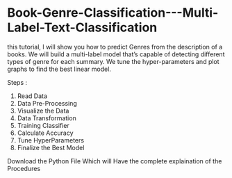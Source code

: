 # Book-Genre-Classification---Multi-Label-Text-Classification
this tutorial, I will show you how to predict Genres from the description of a books.  We will build a multi-label model that’s capable of detecting different types of genre for each summary. We tune the hyper-parameters and plot graphs to find the best linear model. 

Steps :
1) Read Data
2) Data Pre-Processing
3) Visualize the Data
4) Data Transformation
5) Training Classifier
6) Calculate Accuracy
8) Tune HyperParameters
9) Finalize the Best Model

Download the Python File Which will Have the complete explaination of the Procedures
